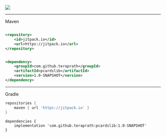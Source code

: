 [![](https://jitpack.io/v/teraprath/pcardslib.svg)](https://jitpack.io/#teraprath/pcardslib)

****

Maven

````xml

<repository>
    <id>jitpack.io</id>
    <url>https://jitpack.io</url>
</repository>
````

````xml

<dependency>
    <groupId>com.github.teraprath</groupId>
    <artifactId>pcardslib</artifactId>
    <version>1.0-SNAPSHOT</version>
</dependency>
````

****

Gradle

````groovy
repositories {
    maven { url 'https://jitpack.io' }
}
````
````
dependencies {
    implementation 'com.github.teraprath:pcardslib:1.0-SNAPSHOT'
}
````
